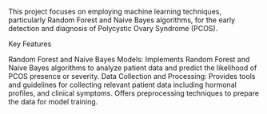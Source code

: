 This project focuses on employing machine learning techniques, particularly Random Forest and Naive Bayes algorithms, for the early detection and diagnosis of Polycystic Ovary Syndrome (PCOS).

Key Features

Random Forest and Naive Bayes Models: Implements Random Forest and Naive Bayes algorithms to analyze patient data and predict the likelihood of PCOS presence or severity.
Data Collection and Processing: Provides tools and guidelines for collecting relevant patient data including hormonal profiles, and clinical symptoms. Offers preprocessing techniques to prepare the data for model training.
